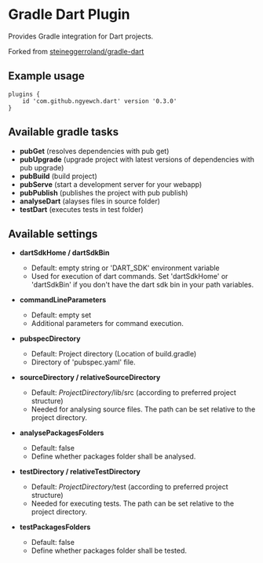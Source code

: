 # Gradle Dart Plugin

Provides Gradle integration for Dart projects.

Forked from [steineggerroland/gradle-dart](https://github.com/steineggerroland/gradle-dart)

## Example usage

    plugins {
        id 'com.github.ngyewch.dart' version '0.3.0'
    }


## Available gradle tasks

- __pubGet__ (resolves dependencies with pub get)
- __pubUpgrade__ (upgrade project with latest versions of dependencies with pub upgrade)
- __pubBuild__ (build project)
- __pubServe__ (start a development server for your webapp)
- __pubPublish__ (publishes the project with pub publish)
- __analyseDart__ (alayses files in source folder)
- __testDart__ (executes tests in test folder)


## Available settings
- __dartSdkHome / dartSdkBin__
  - Default: empty string or 'DART_SDK' environment variable
  - Used for execution of dart commands. Set 'dartSdkHome' or 'dartSdkBin' if you don't have the dart sdk bin in your path variables.

- __commandLineParameters__
  - Default: empty set
  - Additional parameters for command execution.

- __pubspecDirectory__
  - Default: Project directory (Location of build.gradle)
  - Directory of 'pubspec.yaml' file.
 
- __sourceDirectory / relativeSourceDirectory__
  - Default: $ProjectDirectory$/lib/src (according to preferred project structure)
  - Needed for analysing source files. The path can be set relative to the project directory.

- __analysePackagesFolders__
  - Default: false
  - Define whether packages folder shall be analysed.

- __testDirectory / relativeTestDirectory__
  - Default: $ProjectDirectory$/test (according to preferred project structure)
  - Needed for executing tests. The path can be set relative to the project directory.

- __testPackagesFolders__
  - Default: false
  - Define whether packages folder shall be tested.
